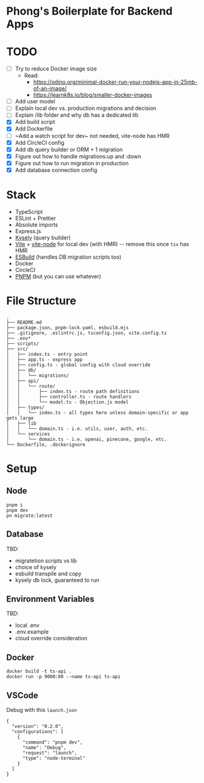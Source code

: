 # Phong's Boilerplate for Backend Apps

# TODO
- [ ] Try to reduce Docker image size
  - Read:
    - https://odino.org/minimal-docker-run-your-nodejs-app-in-25mb-of-an-image/
    - https://learnk8s.io/blog/smaller-docker-images
- [ ] Add user model
- [ ] Explain local dev vs. production migrations and decision
- [ ] Explain /lib folder and why db has a dedicated lib
- [x] Add build script
- [x] Add Dockerfile
- [ ] ~Add a watch script for dev~ not needed, vite-node has HMR
- [x] Add CircleCI config
- [x] Add db query builder or ORM + 1 migration
- [x] Figure out how to handle migrations:up and :down
- [x] Figure out how to run migration in production
- [x] Add database connection config

# Stack
- TypeScript
- ESLint + Prettier
- Absolute imports
- Express.js
- [Kysely](https://github.com/kysely-org/kysely) (query builder)
- [Vite](https://github.com/vitejs/vite) + [vite-node](https://github.com/vitest-dev/vitest/tree/main/packages/vite-node#readme) for local dev (with HMR) -- remove this once `tsx` has HMR
- [ESBuild](https://esbuild.github.io/) (handles DB migration scripts too)
- Docker
- CircleCI
- [PNPM](https://pnpm.io/) (but you can use whatever)


# File Structure
```
.
├── README.md
├── package.json, pnpm-lock.yaml, esbuild.mjs
├── .gitignore, .eslintrc.js, tsconfig.json, vite.config.ts
├── .env*
├── scripts/
├── src/
│   ├── index.ts - entry point
│   ├── app.ts - express app
│   ├── config.ts - global config with cloud override
│   ├── db/
│   │   └── migrations/
│   ├── api/
│   │   └── route/
│   │       ├── index.ts - route path definitions
│   │       ├── controller.ts - route handlers
│   │       └── model.ts - Objection.js model
│   ├── types/
│   │   └── index.ts - all types here unless domain-specific or app gets large
│   ├── lib
│   │   └── domain.ts - i.e. utils, user, auth, etc.
│   └── services
│       └── domain.ts - i.e. openai, pinecone, google, etc.
└── Dockerfile, .dockerignore
```

# Setup

## Node
```
pnpm i
pnpm dev
pn migrate:latest
```

## Database

TBD:
- migratetion scripts vs lib
- choice of kysely
- esbuild transpile and copy
- kysely db lock, guaranteed to run

## Environment Variables
TBD:
- local .env
- .env.example
- cloud override consideration


## Docker
```
docker build -t ts-api .
docker run -p 9000:80 --name ts-api ts-api
```

## VSCode
Debug with this `launch.json`
```
{
  "version": "0.2.0",
  "configurations": [
    {
      "command": "pnpm dev",
      "name": "Debug",
      "request": "launch",
      "type": "node-terminal"
    }
  ]
}
```
